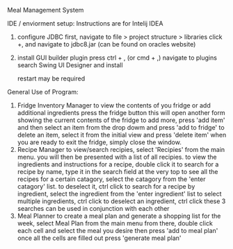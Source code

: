 Meal Management System


IDE / enviorment setup:
Instructions are for Intelij IDEA

  1. configure JDBC
     first, navigate to file > project structure > libraries
     click +, and navigate to jdbc8.jar (can be found on oracles website)

  2. install GUI builder plugin
     press ctrl + , (or cmd + ,)
     navigate to plugins
     search Swing UI Designer and install

     restart may be required

General Use of Program:
  1. Fridge Inventory Manager
     to view the contents of you fridge or add additional ingredients press the fridge button
     this will open another form showing the current contents of the fridge
     to add more, press 'add item' and then select an item from the drop dowm and press 'add to fridge'
     to delete an item, select it from the initial view and press 'delete item'
     when you are ready to exit the fridge, simply close the window.
  2. Recipe Manager
     to view/search recipies, select 'Recipies' from the main menu.
     you will then be presented with a list of all recipies.
     to view the ingredients and instructions for a recipe, double click it
     to search for a recipe by name, type it in the search field at the very top
     to see all the recipes for a certain catagory, select the catagory from the 'enter catagory' list.
     to deselect it, ctrl click
     to search for a recipe by ingredient, select the ingredient from the 'enter ingredient' list
     to select multiple ingredients, ctrl click
     to deselect an ingredient, ctrl click
     these 3 searches can be used in conjunction with each other
  3. Meal Planner
     to create a meal plan and generate a shopping list for the week, select Meal Plan from the main menu
     from there, double click each cell and select the meal you desire then press 'add to meal plan'
     once all the cells are filled out press 'generate meal plan'
     
  

